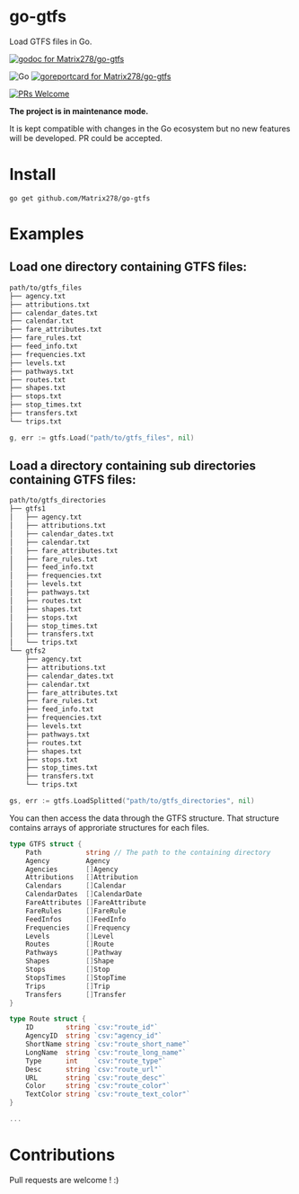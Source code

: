 # go-gtfs
Load GTFS files in Go.

[![godoc for Matrix278/go-gtfs](https://godoc.org/github.com/Matrix278/go-gtfs?status.svg)](http://godoc.org/github.com/Matrix278/go-gtfs)

![Go](https://github.com/Matrix278/go-gtfs/workflows/Go/badge.svg)
[![goreportcard for Matrix278/go-gtfs](https://goreportcard.com/badge/github.com/Matrix278/go-gtfs)](https://goreportcard.com/report/Matrix278/go-gtfs)

[![PRs Welcome](https://img.shields.io/badge/PRs-welcome-brightgreen.svg?style=flat-square)](http://makeapullrequest.com)

**The project is in maintenance mode.**

It is kept compatible with changes in the Go ecosystem but no new features will be developed. PR could be accepted.
# Install
`go get github.com/Matrix278/go-gtfs`

# Examples
## Load one directory containing GTFS files:
```bash
path/to/gtfs_files
├── agency.txt
├── attributions.txt
├── calendar_dates.txt
├── calendar.txt
├── fare_attributes.txt
├── fare_rules.txt
├── feed_info.txt
├── frequencies.txt
├── levels.txt
├── pathways.txt
├── routes.txt
├── shapes.txt
├── stops.txt
├── stop_times.txt
├── transfers.txt
└── trips.txt
```
```go
g, err := gtfs.Load("path/to/gtfs_files", nil)
```

## Load a directory containing sub directories containing GTFS files:
```bash
path/to/gtfs_directories
├── gtfs1
│   ├── agency.txt
│   ├── attributions.txt
│   ├── calendar_dates.txt
│   ├── calendar.txt
│   ├── fare_attributes.txt
│   ├── fare_rules.txt
│   ├── feed_info.txt
│   ├── frequencies.txt
│   ├── levels.txt
│   ├── pathways.txt
│   ├── routes.txt
│   ├── shapes.txt
│   ├── stops.txt
│   ├── stop_times.txt
│   ├── transfers.txt
│   └── trips.txt
└── gtfs2
    ├── agency.txt
    ├── attributions.txt
    ├── calendar_dates.txt
    ├── calendar.txt
    ├── fare_attributes.txt
    ├── fare_rules.txt
    ├── feed_info.txt
    ├── frequencies.txt
    ├── levels.txt
    ├── pathways.txt
    ├── routes.txt
    ├── shapes.txt
    ├── stops.txt
    ├── stop_times.txt
    ├── transfers.txt
    └── trips.txt

```
```go
gs, err := gtfs.LoadSplitted("path/to/gtfs_directories", nil)
```

You can then access the data through the GTFS structure.
That structure contains arrays of approriate structures for each files.
```go
type GTFS struct {
	Path           string // The path to the containing directory
	Agency         Agency
	Agencies       []Agency
	Attributions   []Attribution
	Calendars      []Calendar
	CalendarDates  []CalendarDate
	FareAttributes []FareAttribute
	FareRules      []FareRule
	FeedInfos      []FeedInfo
	Frequencies    []Frequency
	Levels         []Level
	Routes         []Route
	Pathways       []Pathway
	Shapes         []Shape
	Stops          []Stop
	StopsTimes     []StopTime
	Trips          []Trip
	Transfers      []Transfer
}

type Route struct {
	ID        string `csv:"route_id"`
	AgencyID  string `csv:"agency_id"`
	ShortName string `csv:"route_short_name"`
	LongName  string `csv:"route_long_name"`
	Type      int    `csv:"route_type"`
	Desc      string `csv:"route_url"`
	URL       string `csv:"route_desc"`
	Color     string `csv:"route_color"`
	TextColor string `csv:"route_text_color"`
}

...
```

# Contributions
Pull requests are welcome ! :)
